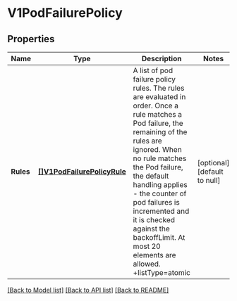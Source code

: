 # V1PodFailurePolicy

## Properties
Name | Type | Description | Notes
------------ | ------------- | ------------- | -------------
**Rules** | [**[]V1PodFailurePolicyRule**](v1.PodFailurePolicyRule.md) | A list of pod failure policy rules. The rules are evaluated in order. Once a rule matches a Pod failure, the remaining of the rules are ignored. When no rule matches the Pod failure, the default handling applies - the counter of pod failures is incremented and it is checked against the backoffLimit. At most 20 elements are allowed. +listType&#x3D;atomic | [optional] [default to null]

[[Back to Model list]](../README.md#documentation-for-models) [[Back to API list]](../README.md#documentation-for-api-endpoints) [[Back to README]](../README.md)

